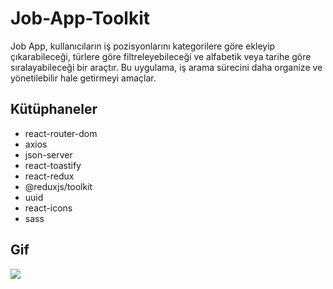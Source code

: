 # Job-App-Toolkit

Job App, kullanıcıların iş pozisyonlarını kategorilere göre ekleyip çıkarabileceği, türlere göre filtreleyebileceği ve alfabetik veya tarihe göre sıralayabileceği bir araçtır. Bu uygulama, iş arama sürecini daha organize ve yönetilebilir hale getirmeyi amaçlar.

## Kütüphaneler

- react-router-dom
- axios
- json-server
- react-toastify
- react-redux
- @reduxjs/toolkit
- uuid
- react-icons
- sass

## Gif

<img src="jobs.gif" />
